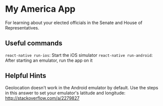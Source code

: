 # My America App
For learning about your elected officials in the Senate and House of Representatives.

## Useful commands

`react-native run-ios`: Start the iOS simulator
`react-native run-android`: After starting an emulator, run the app on it

## Helpful Hints

Geolocation doesn't work in the Android emulator by default. Use the steps in this answer to set your emulator's latitude and longitude: http://stackoverflow.com/a/2279827
